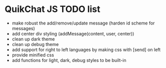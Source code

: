 # QuikChat JS TODO list

* make robust the add/remove/update message (harden id scheme for messages)
* add center div styling (addMessage(content, user, center))
* clean up dark theme
* clean up debug theme
* add support for right to left languages by making css with [send] on left
* provide minified css
* add functions for light, dark, debug styles to be built-in


